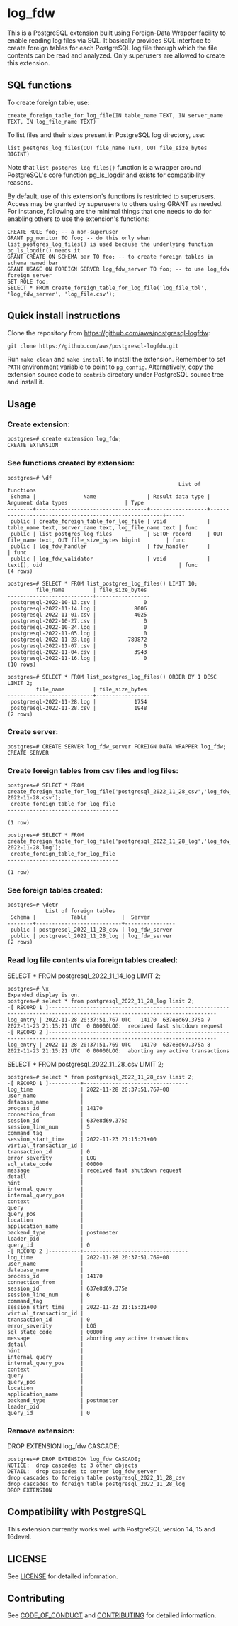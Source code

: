 # log_fdw

This is a PostgreSQL extension built using Foreign-Data Wrapper facility to
enable reading log files via SQL. It basically provides SQL interface to create
foreign tables for each PostgreSQL log file through which the file contents can
be read and analyzed. Only superusers are allowed to create this extension.

## SQL functions
To create foreign table, use:
```
create_foreign_table_for_log_file(IN table_name TEXT, IN server_name TEXT, IN log_file_name TEXT)
```
To list files and their sizes present in PostgreSQL log directory, use:
```
list_postgres_log_files(OUT file_name TEXT, OUT file_size_bytes BIGINT)
```
Note that `list_postgres_log_files()` function is a wrapper around PostgreSQL's
core function [pg_ls_logdir](https://www.postgresql.org/docs/current/functions-admin.html#FUNCTIONS-ADMIN-GENFILE)
and exists for compatibility reasons.

By default, use of this extension's functions is restricted to superusers.
Access may be granted by superusers to others using GRANT as needed.
For instance, following are the minimal things that one needs to do for
enabling others to use the extension's functions:
```
CREATE ROLE foo; -- a non-superuser
GRANT pg_monitor TO foo; -- do this only when list_postgres_log_files() is used because the underlying function pg_ls_logdir() needs it
GRANT CREATE ON SCHEMA bar TO foo; -- to create foreign tables in schema named bar
GRANT USAGE ON FOREIGN SERVER log_fdw_server TO foo; -- to use log_fdw foreign server
SET ROLE foo;
SELECT * FROM create_foreign_table_for_log_file('log_file_tbl', 'log_fdw_server', 'log_file.csv');
```

## Quick install instructions

Clone the repository from https://github.com/aws/postgresql-logfdw:

```
git clone https://github.com/aws/postgresql-logfdw.git
``` 
Run `make clean` and `make install` to install the extension. Remember to set
`PATH` environment variable to point to `pg_config`. Alternatively, copy the
extension source code to `contrib` directory under PostgreSQL source tree and
install it.

## Usage

### Create extension:

```
postgres=# create extension log_fdw;
CREATE EXTENSION
```

### See functions created by extension:

```
postgres=# \df
                                                      List of functions
 Schema |               Name                | Result data type |                  Argument data types                  | Type 
--------+-----------------------------------+------------------+-------------------------------------------------------+------
 public | create_foreign_table_for_log_file | void             | table_name text, server_name text, log_file_name text | func
 public | list_postgres_log_files           | SETOF record     | OUT file_name text, OUT file_size_bytes bigint        | func
 public | log_fdw_handler                   | fdw_handler      |                                                       | func
 public | log_fdw_validator                 | void             | text[], oid                                           | func
(4 rows)
```

```
postgres=# SELECT * FROM list_postgres_log_files() LIMIT 10;
         file_name         | file_size_bytes 
---------------------------+-----------------
 postgresql-2022-10-13.csv |               0
 postgresql-2022-11-14.log |            8006
 postgresql-2022-11-01.csv |            4025
 postgresql-2022-10-27.csv |               0
 postgresql-2022-10-24.log |               0
 postgresql-2022-11-05.log |               0
 postgresql-2022-11-23.log |          789872
 postgresql-2022-11-07.csv |               0
 postgresql-2022-11-04.csv |            3943
 postgresql-2022-11-16.log |               0
(10 rows)
```

```
postgres=# SELECT * FROM list_postgres_log_files() ORDER BY 1 DESC LIMIT 2;
         file_name         | file_size_bytes 
---------------------------+-----------------
 postgresql-2022-11-28.log |            1754
 postgresql-2022-11-28.csv |            1948
(2 rows)
```

### Create server:

```
postgres=# CREATE SERVER log_fdw_server FOREIGN DATA WRAPPER log_fdw;
CREATE SERVER
```

### Create foreign tables from csv files and log files:

```
postgres=# SELECT * FROM create_foreign_table_for_log_file('postgresql_2022_11_28_csv','log_fdw_server','postgresql-2022-11-28.csv');
 create_foreign_table_for_log_file 
-----------------------------------
 
(1 row)
```

```
postgres=# SELECT * FROM create_foreign_table_for_log_file('postgresql_2022_11_28_log','log_fdw_server','postgresql-2022-11-28.log');
 create_foreign_table_for_log_file 
-----------------------------------
 
(1 row)
```

### See foreign tables created:

```
postgres=# \detr
            List of foreign tables
 Schema |           Table           |  Server  
--------+---------------------------+----------------
 public | postgresql_2022_11_28_csv | log_fdw_server
 public | postgresql_2022_11_28_log | log_fdw_server
(2 rows)￼
```

### Read log file contents via foreign tables created:

SELECT * FROM postgresql_2022_11_14_log LIMIT 2;

```
postgres=# \x
Expanded display is on.
postgres=# select * from postgresql_2022_11_28_log limit 2;
-[ RECORD 1 ]---------------------------------------------------------------------------------------------------------------------------
log_entry | 2022-11-28 20:37:51.767 UTC   14170  637e8d69.375a 7  2022-11-23 21:15:21 UTC  0 00000LOG:  received fast shutdown request
-[ RECORD 2 ]---------------------------------------------------------------------------------------------------------------------------
log_entry | 2022-11-28 20:37:51.769 UTC   14170  637e8d69.375a 8  2022-11-23 21:15:21 UTC  0 00000LOG:  aborting any active transactions
```

SELECT * FROM postgresql_2022_11_28_csv LIMIT 2;

```
postgres=# select * from postgresql_2022_11_28_csv limit 2;
-[ RECORD 1 ]----------+---------------------------------
log_time               | 2022-11-28 20:37:51.767+00
user_name              | 
database_name          | 
process_id             | 14170
connection_from        | 
session_id             | 637e8d69.375a
session_line_num       | 5
command_tag            | 
session_start_time     | 2022-11-23 21:15:21+00
virtual_transaction_id | 
transaction_id         | 0
error_severity         | LOG
sql_state_code         | 00000
message                | received fast shutdown request
detail                 | 
hint                   | 
internal_query         | 
internal_query_pos     | 
context                | 
query                  | 
query_pos              | 
location               | 
application_name       | 
backend_type           | postmaster
leader_pid             | 
query_id               | 0
-[ RECORD 2 ]----------+---------------------------------
log_time               | 2022-11-28 20:37:51.769+00
user_name              | 
database_name          | 
process_id             | 14170
connection_from        | 
session_id             | 637e8d69.375a
session_line_num       | 6
command_tag            | 
session_start_time     | 2022-11-23 21:15:21+00
virtual_transaction_id | 
transaction_id         | 0
error_severity         | LOG
sql_state_code         | 00000
message                | aborting any active transactions
detail                 | 
hint                   | 
internal_query         | 
internal_query_pos     | 
context                | 
query                  | 
query_pos              | 
location               | 
application_name       | 
backend_type           | postmaster
leader_pid             | 
query_id               | 0
```

### Remove extension:

DROP EXTENSION log_fdw CASCADE;

```
postgres=# DROP EXTENSION log_fdw CASCADE;
NOTICE:  drop cascades to 3 other objects
DETAIL:  drop cascades to server log_fdw_server
drop cascades to foreign table postgresql_2022_11_28_csv
drop cascades to foreign table postgresql_2022_11_28_log
DROP EXTENSION
```

## Compatibility with PostgreSQL

This extension currently works well with PostgreSQL version 14, 15 and 16devel.

## LICENSE

See [LICENSE](https://github.com/aws/postgresql-logfdw/blob/main/LICENSE) for
detailed information.

## Contributing

See [CODE_OF_CONDUCT](https://github.com/aws/postgresql-logfdw/blob/main/CODE_OF_CONDUCT.md)
and [CONTRIBUTING](https://github.com/aws/postgresql-logfdw/blob/main/CONTRIBUTING.md)
for detailed information.
